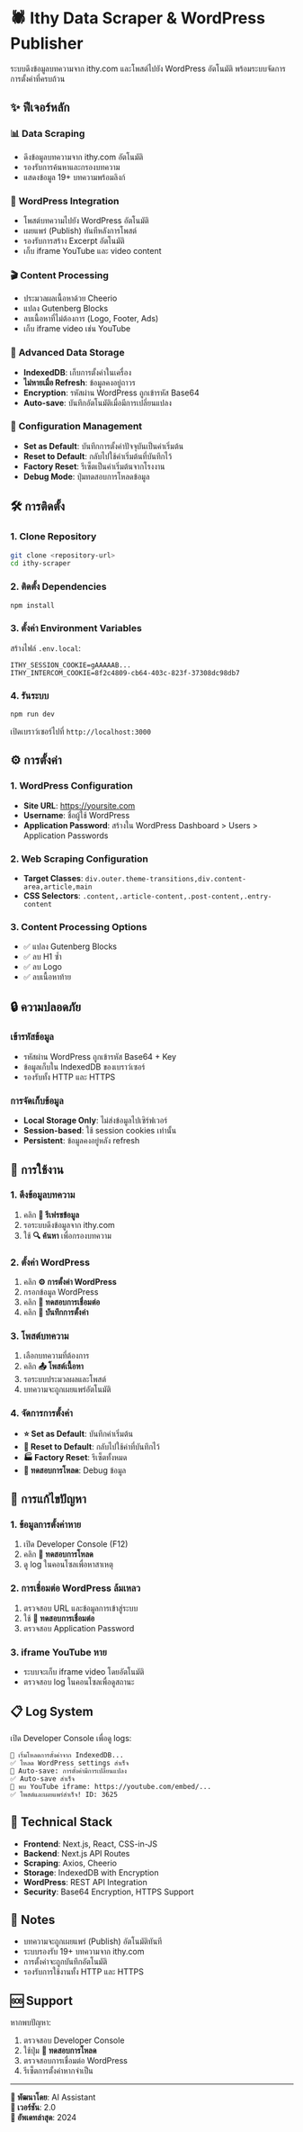 # 🕷️ Ithy Data Scraper & WordPress Publisher

ระบบดึงข้อมูลบทความจาก ithy.com และโพสต์ไปยัง WordPress อัตโนมัติ พร้อมระบบจัดการการตั้งค่าที่ครบถ้วน

## ✨ ฟีเจอร์หลัก

### 📊 **Data Scraping**
- ดึงข้อมูลบทความจาก ithy.com อัตโนมัติ
- รองรับการค้นหาและกรองบทความ
- แสดงข้อมูล 19+ บทความพร้อมลิงก์

### 🔗 **WordPress Integration**
- โพสต์บทความไปยัง WordPress อัตโนมัติ
- เผยแพร่ (Publish) ทันทีหลังการโพสต์
- รองรับการสร้าง Excerpt อัตโนมัติ
- เก็บ iframe YouTube และ video content

### 🎬 **Content Processing**
- ประมวลผลเนื้อหาด้วย Cheerio
- แปลง Gutenberg Blocks
- ลบเนื้อหาที่ไม่ต้องการ (Logo, Footer, Ads)
- เก็บ iframe video เช่น YouTube

### 💾 **Advanced Data Storage**
- **IndexedDB**: เก็บการตั้งค่าในเครื่อง
- **ไม่หายเมื่อ Refresh**: ข้อมูลคงอยู่ถาวร
- **Encryption**: รหัสผ่าน WordPress ถูกเข้ารหัส Base64
- **Auto-save**: บันทึกอัตโนมัติเมื่อมีการเปลี่ยนแปลง

### 🔧 **Configuration Management**
- **Set as Default**: บันทึกการตั้งค่าปัจจุบันเป็นค่าเริ่มต้น
- **Reset to Default**: กลับไปใช้ค่าเริ่มต้นที่บันทึกไว้
- **Factory Reset**: รีเซ็ตเป็นค่าเริ่มต้นจากโรงงาน
- **Debug Mode**: ปุ่มทดสอบการโหลดข้อมูล

## 🛠️ การติดตั้ง

### 1. Clone Repository
```bash
git clone <repository-url>
cd ithy-scraper
```

### 2. ติดตั้ง Dependencies
```bash
npm install
```

### 3. ตั้งค่า Environment Variables
สร้างไฟล์ `.env.local`:
```env
ITHY_SESSION_COOKIE=gAAAAAB...
ITHY_INTERCOM_COOKIE=8f2c4809-cb64-403c-823f-37308dc98db7
```

### 4. รันระบบ
```bash
npm run dev
```

เปิดเบราว์เซอร์ไปที่ `http://localhost:3000`

## ⚙️ การตั้งค่า

### 1. WordPress Configuration
- **Site URL**: https://yoursite.com
- **Username**: ชื่อผู้ใช้ WordPress
- **Application Password**: สร้างใน WordPress Dashboard > Users > Application Passwords

### 2. Web Scraping Configuration
- **Target Classes**: `div.outer.theme-transitions,div.content-area,article,main`
- **CSS Selectors**: `.content,.article-content,.post-content,.entry-content`

### 3. Content Processing Options
- ✅ แปลง Gutenberg Blocks
- ✅ ลบ H1 ซ้ำ
- ✅ ลบ Logo
- ✅ ลบเนื้อหาท้าย

## 🔒 ความปลอดภัย

### เข้ารหัสข้อมูล
- รหัสผ่าน WordPress ถูกเข้ารหัส Base64 + Key
- ข้อมูลเก็บใน IndexedDB ของเบราว์เซอร์
- รองรับทั้ง HTTP และ HTTPS

### การจัดเก็บข้อมูล
- **Local Storage Only**: ไม่ส่งข้อมูลไปเซิร์ฟเวอร์
- **Session-based**: ใช้ session cookies เท่านั้น
- **Persistent**: ข้อมูลคงอยู่หลัง refresh

## 🚀 การใช้งาน

### 1. ดึงข้อมูลบทความ
1. คลิก **🔄 รีเฟรชข้อมูล**
2. รอระบบดึงข้อมูลจาก ithy.com
3. ใช้ **🔍 ค้นหา** เพื่อกรองบทความ

### 2. ตั้งค่า WordPress
1. คลิก **⚙️ การตั้งค่า WordPress**
2. กรอกข้อมูล WordPress
3. คลิก **🔗 ทดสอบการเชื่อมต่อ**
4. คลิก **💾 บันทึกการตั้งค่า**

### 3. โพสต์บทความ
1. เลือกบทความที่ต้องการ
2. คลิก **📤 โพสต์เนื้อหา**
3. รอระบบประมวลผลและโพสต์
4. บทความจะถูกเผยแพร่อัตโนมัติ

### 4. จัดการการตั้งค่า
- **⭐ Set as Default**: บันทึกค่าเริ่มต้น
- **🔄 Reset to Default**: กลับไปใช้ค่าที่บันทึกไว้
- **🏭 Factory Reset**: รีเซ็ตทั้งหมด
- **🧪 ทดสอบการโหลด**: Debug ข้อมูล

## 🐛 การแก้ไขปัญหา

### 1. ข้อมูลการตั้งค่าหาย
1. เปิด Developer Console (F12)
2. คลิก **🧪 ทดสอบการโหลด**
3. ดู log ในคอนโซลเพื่อหาสาเหตุ

### 2. การเชื่อมต่อ WordPress ล้มเหลว
1. ตรวจสอบ URL และข้อมูลการเข้าสู่ระบบ
2. ใช้ **🔗 ทดสอบการเชื่อมต่อ**
3. ตรวจสอบ Application Password

### 3. iframe YouTube หาย
- ระบบจะเก็บ iframe video โดยอัตโนมัติ
- ตรวจสอบ log ในคอนโซลเพื่อดูสถานะ

## 📋 Log System

เปิด Developer Console เพื่อดู logs:

```
🔄 เริ่มโหลดการตั้งค่าจาก IndexedDB...
✅ โหลด WordPress settings สำเร็จ
🔄 Auto-save: การตั้งค่ามีการเปลี่ยนแปลง
✅ Auto-save สำเร็จ
🎥 พบ YouTube iframe: https://youtube.com/embed/...
✅ โพสต์และเผยแพร่สำเร็จ! ID: 3625
```

## 🔧 Technical Stack

- **Frontend**: Next.js, React, CSS-in-JS
- **Backend**: Next.js API Routes
- **Scraping**: Axios, Cheerio
- **Storage**: IndexedDB with Encryption
- **WordPress**: REST API Integration
- **Security**: Base64 Encryption, HTTPS Support

## 📝 Notes

- บทความจะถูกเผยแพร่ (Publish) อัตโนมัติทันที
- ระบบรองรับ 19+ บทความจาก ithy.com
- การตั้งค่าจะถูกบันทึกอัตโนมัติ
- รองรับการใช้งานทั้ง HTTP และ HTTPS

## 🆘 Support

หากพบปัญหา:
1. ตรวจสอบ Developer Console
2. ใช้ปุ่ม **🧪 ทดสอบการโหลด**
3. ตรวจสอบการเชื่อมต่อ WordPress
4. รีเซ็ตการตั้งค่าหากจำเป็น

---

**🎯 พัฒนาโดย**: AI Assistant  
**📅 เวอร์ชัน**: 2.0  
**🔄 อัพเดทล่าสุด**: 2024 